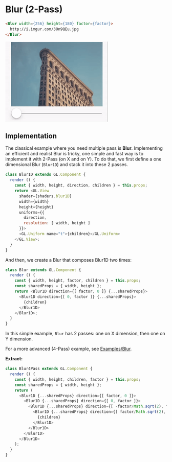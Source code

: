 # Blur (2-Pass)

```html
<Blur width={256} height={180} factor={factor}>
  http://i.imgur.com/3On9QEu.jpg
</Blur>
```

![](7.gif)

## Implementation

The classical example where you need multiple pass is **Blur**.
Implementing an efficient and realist Blur is tricky,
one simple and fast way is to implement it with 2-Pass (on X and on Y).
To do that, we first define a one dimensional Blur (`Blur1D`)
and stack it into these 2 passes.

```js
class Blur1D extends GL.Component {
  render () {
    const { width, height, direction, children } = this.props;
    return <GL.View
      shader={shaders.blur1D}
      width={width}
      height={height}
      uniforms={{
        direction,
        resolution: [ width, height ]
      }}>
      <GL.Uniform name="t">{children}</GL.Uniform>
    </GL.View>;
  }
}
```

And then, we create a Blur that composes Blur1D two times:

```js
class Blur extends GL.Component {
  render () {
    const { width, height, factor, children } = this.props;
    const sharedProps = { width, height };
    return <Blur1D direction={[ factor, 0 ]} {...sharedProps}>
      <Blur1D direction={[ 0, factor ]} {...sharedProps}>
        {children}
      </Blur1D>
    </Blur1D>;
  }
}
```

In this simple example, `Blur` has 2 passes: one on X dimension, then one on Y dimension.

For a more advanced (4-Pass) example, see [Examples/Blur](https://github.com/ProjectSeptemberInc/gl-react/tree/master/Examples/Blur).

**Extract:**

```js
class Blur4Pass extends GL.Component {
  render () {
    const { width, height, children, factor } = this.props;
    const sharedProps = { width, height };
    return (
      <Blur1D {...sharedProps} direction={[ factor, 0 ]}>
        <Blur1D {...sharedProps} direction={[ 0, factor ]}>
          <Blur1D {...sharedProps} direction={[ -factor/Math.sqrt(2), factor/Math.sqrt(2) ]}>
            <Blur1D {...sharedProps} direction={[ factor/Math.sqrt(2), factor/Math.sqrt(2) ]}>
              {children}
            </Blur1D>
          </Blur1D>
        </Blur1D>
      </Blur1D>
    );
  }
}
```

